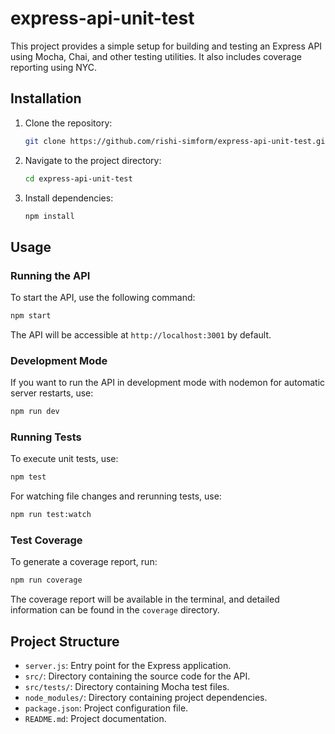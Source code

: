 # express-api-unit-test

This project provides a simple setup for building and testing an Express API using Mocha, Chai, and other testing utilities. It also includes coverage reporting using NYC.

## Installation

1. Clone the repository:

   ```bash
   git clone https://github.com/rishi-simform/express-api-unit-test.git
   ```

2. Navigate to the project directory:

   ```bash
   cd express-api-unit-test
   ```

3. Install dependencies:

   ```bash
   npm install
   ```

## Usage

### Running the API

To start the API, use the following command:

```bash
npm start
```

The API will be accessible at `http://localhost:3001` by default.

### Development Mode

If you want to run the API in development mode with nodemon for automatic server restarts, use:

```bash
npm run dev
```

### Running Tests

To execute unit tests, use:

```bash
npm test
```

For watching file changes and rerunning tests, use:

```bash
npm run test:watch
```

### Test Coverage

To generate a coverage report, run:

```bash
npm run coverage
```

The coverage report will be available in the terminal, and detailed information can be found in the `coverage` directory.

## Project Structure

- `server.js`: Entry point for the Express application.
- `src/`: Directory containing the source code for the API.
- `src/tests/`: Directory containing Mocha test files.
- `node_modules/`: Directory containing project dependencies.
- `package.json`: Project configuration file.
- `README.md`: Project documentation.

